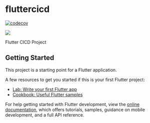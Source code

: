 # fluttercicd

[![codecov](https://codecov.io/gh/ihsanbaguskpvendor/flutter-starter-app/branch/main/graph/badge.svg?token=2LHC891HAU)](https://codecov.io/gh/ihsanbaguskpvendor/flutter-starter-app)

<img src="https://codecov.io/gh/ihsanbaguskpvendor/flutter-starter-app/branch/main/graphs/sunburst.svg?token=2LHC891HAU"/>

Flutter CICD Project

## Getting Started

This project is a starting point for a Flutter application.

A few resources to get you started if this is your first Flutter project:

- [Lab: Write your first Flutter app](https://docs.flutter.dev/get-started/codelab)
- [Cookbook: Useful Flutter samples](https://docs.flutter.dev/cookbook)

For help getting started with Flutter development, view the
[online documentation](https://docs.flutter.dev/), which offers tutorials,
samples, guidance on mobile development, and a full API reference.
